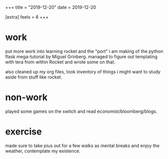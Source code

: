 +++
title = "2019-12-20"
date = 2019-12-20

[extra]
feels = 6
+++

# work

put more work into learning rocket and the "port" i am making of the python
flask mega-tutorial by Miguel Grinberg. managed to figure out templating with
tera from within Rocket and wrote some on that.

also cleaned up my org files, took inventory of things i might want to study aside
from stuff like rocket.

# non-work

played some games on the switch and read economist/bloomberg/blogs.

# exercise

made sure to take pius out for a few walks as mental breaks and enjoy the
weather, contemplate my existence.
